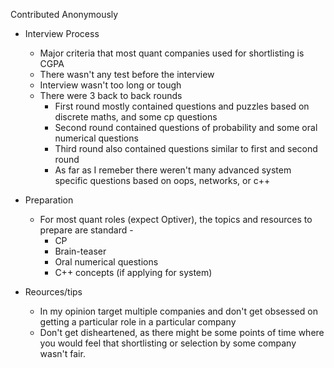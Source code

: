 Contributed Anonymously

- Interview Process
  - Major criteria that most quant companies used for shortlisting is CGPA
  - There wasn't any test before the interview
  - Interview wasn't too long or tough
  - There were 3 back to back rounds
    - First round mostly contained questions and puzzles based on discrete maths, and some cp questions
    - Second round contained questions of probability and some oral numerical questions
    - Third round also contained questions similar to first and second round
    - As far as I remeber there weren't many advanced system specific questions based on oops, networks, or c++


- Preparation
  - For most quant roles (expect Optiver), the topics and resources to prepare are standard -
    - CP
    - Brain-teaser
    - Oral numerical questions
    - C++ concepts (if applying for system)


- Reources/tips
  - In my opinion target multiple companies and don't get obsessed on getting a particular role in a particular company
  - Don't get disheartened, as there might be some points of time where you would feel that shortlisting or selection by some company wasn't fair.
